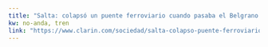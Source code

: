```yaml
---
title: "Salta: colapsó un puente ferroviario cuando pasaba el Belgrano Cargas - 07/12/2018 - Clarín.com"
kw: no-anda, tren
link: "https://www.clarin.com/sociedad/salta-colapso-puente-ferroviario-pasaba-belgrano-cargas_0_Bwq8ZjCL-.html"
---
```


